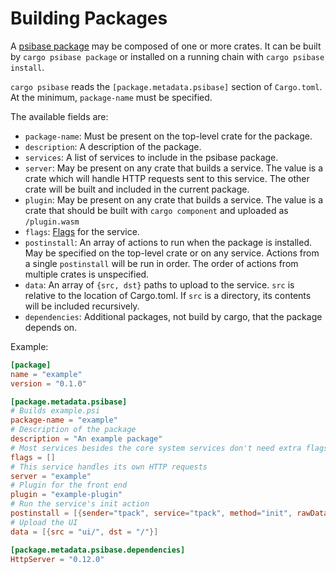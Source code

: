 # Building Packages

A [psibase package](../../../specifications/data-formats/package.md) may be composed of one or more crates. It can be built by `cargo psibase package` or installed on a running chain with `cargo psibase install`.

`cargo psibase` reads the `[package.metadata.psibase]` section of `Cargo.toml`. At the minimum, `package-name` must be specified.

The available fields are:

- `package-name`: Must be present on the top-level crate for the package.
- `description`: A description of the package.
- `services`: A list of services to include in the psibase package.
- `server`: May be present on any crate that builds a service. The value is a crate which will handle HTTP requests sent to this service. The other crate will be built and included in the current package.
- `plugin`: May be present on any crate that builds a service. The value is a crate that should be built with `cargo component` and uploaded as `/plugin.wasm`
- `flags`: [Flags](../../../specifications/data-formats/package.md#serviceservicejson) for the service.
- `postinstall`: An array of actions to run when the package is installed. May be specified on the top-level crate or on any service. Actions from a single `postinstall` will be run in order. The order of actions from multiple crates is unspecified.
- `data`: An array of `{src, dst}` paths to upload to the service. `src` is relative to the location of Cargo.toml. If `src` is a directory, its contents will be included recursively.
- `dependencies`: Additional packages, not build by cargo, that the package depends on.

Example:

```toml
[package]
name = "example"
version = "0.1.0"

[package.metadata.psibase]
# Builds example.psi
package-name = "example"
# Description of the package
description = "An example package"
# Most services besides the core system services don't need extra flags.
flags = []
# This service handles its own HTTP requests
server = "example"
# Plugin for the front end
plugin = "example-plugin"
# Run the service's init action
postinstall = [{sender="tpack", service="tpack", method="init", rawData="0000"}]
# Upload the UI
data = [{src = "ui/", dst = "/"}]

[package.metadata.psibase.dependencies]
HttpServer = "0.12.0"
```
